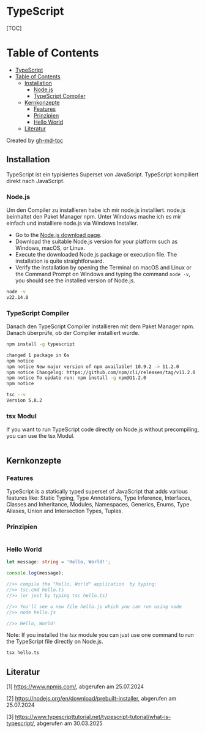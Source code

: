 # TypeScript

[TOC]

Table of Contents
=================

* [TypeScript](#typescript)
* [Table of Contents](#table-of-contents)
  * [Installation](#installation)
    * [Node.js](#node-js)
    * [TypeScript Compiler](#typescript-compiler)
  * [Kernkonzepte](#kernkonzepte)
    * [Features](#features)
    * [Prinzipien](#prinzipien)
    * [Hello World](#hello-world)
  * [Literatur](#literatur)

Created by [gh-md-toc](https://github.com/ekalinin/github-markdown-toc.go)

## Installation

TypeScript ist ein typisiertes Superset von JavaScript. TypeScript kompiliert direkt nach JavaScript. 

### Node.js

Um den Compiler zu installieren habe ich mir node.js installiert. node.js beinhaltet den Paket Manager npm. Unter Windows mache ich es mir einfach und installiere node.js via Windows Installer. 

- Go to the [Node.js download page](https://nodejs.org/en/download/).
- Download the suitable Node.js version for your platform such as Windows, macOS, or Linux.
- Execute the downloaded Node.js package or execution file. The installation is quite straightforward.
- Verify the installation by opening the Terminal on macOS and Linux or the Command Prompt on Windows and typing the command `node -v`, you should see the installed version of Node.js.

```bash
node -v
v22.14.0
```

### TypeScript Compiler

Danach den TypeScript Compiler installieren mit dem Paket Manager npm. Danach überprüfe, ob der Compiler installiert wurde. 

```bash
npm install -g typescript 

changed 1 package in 6s
npm notice
npm notice New major version of npm available! 10.9.2 -> 11.2.0
npm notice Changelog: https://github.com/npm/cli/releases/tag/v11.2.0
npm notice To update run: npm install -g npm@11.2.0
npm notice

tsc --v
Version 5.8.2
```

### tsx Modul

If you want to run TypeScript code directly on Node.js without precompiling, you can use the tsx Modul.

```

```



## Kernkonzepte

### Features

TypeScript is a statically typed superset of JavaScript that adds various features like: Static Typing, Type Annotations, Type Inference, Interfaces, Classes and Inheritance, Modules, Namespaces, Generics, Enums, Type Aliases, Union and Intersection Types, Tuples.

### Prinzipien



```

```

### Hello World

```typescript
let message: string = 'Hello, World!';

console.log(message);

//>> compile the "Hello, World" application  by typing:
//>> tsc.cmd hello.ts
//>> (or just by typing tsc hello.ts)

//>> You'll see a new file hello.js which you can run using node
//>> node hello.js

//>> Hello, World!
```

Note: If you installed the *tsx* module you can just use one command  to run the TypeScript file directly on Node.js.

```bash
tsx hello.ts
```

## Literatur  

[1] https://www.npmjs.com/, abgerufen am 25.07.2024

[2] https://nodejs.org/en/download/prebuilt-installer, abgerufen am 25.07.2024

[3] https://www.typescripttutorial.net/typescript-tutorial/what-is-typescript/, abgerufen am 30.03.2025
